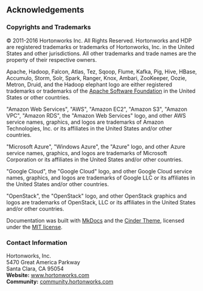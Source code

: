 <!---
  Licensed under the Apache License, Version 2.0 (the "License");
  you may not use this file except in compliance with the License.
  You may obtain a copy of the License at

   http://www.apache.org/licenses/LICENSE-2.0

  Unless required by applicable law or agreed to in writing, software
  distributed under the License is distributed on an "AS IS" BASIS,
  WITHOUT WARRANTIES OR CONDITIONS OF ANY KIND, either express or implied.
  See the License for the specific language governing permissions and
  limitations under the License. See accompanying LICENSE file.
-->

## Acknowledgements

### Copyrights and Trademarks

© 2011-2016 Hortonworks Inc. All Rights Reserved. Hortonworks and HDP are registered trademarks
or trademarks of Hortonworks, Inc. in the United States and other jurisdictions.  All other
trademarks and trade names are the property of their respective owners.

Apache, Hadoop, Falcon, Atlas, Tez, Sqoop, Flume, Kafka, Pig, Hive,
HBase, Accumulo, Storm, Solr, Spark, Ranger, Knox, Ambari, ZooKeeper,
Oozie, Metron, Druid, and the Hadoop elephant logo are either registered trademarks or
trademarks of the <a href="http://www.apache.org/" target="_blank">Apache Software Foundation</a> in
the United States or other countries.

"Amazon Web Services", "AWS", "Amazon EC2", "Amazon S3", 
"Amazon VPC", "Amazon RDS", the "Amazon Web Services" logo, and other
AWS service names, graphics, and logos are trademarks of Amazon Technologies, Inc. or its affiliates in the United States and/or other countries.

"Microsoft Azure", "Windows Azure", the "Azure" logo, and other
Azure service names, graphics, and logos are trademarks of Microsoft Corporation or its affiliates in the United States and/or other countries.

"Google Cloud", the "Google Cloud" logo, and other
Google Cloud service names, graphics, and logos are trademarks of Google LLC or its affiliates in the United States and/or other countries.

"OpenStack", the "OpenStack" logo, and other
OpenStack graphics and logos are trademarks of OpenStack, LLC or its affiliates in the United States and/or other countries.

Documentation was built with <a href="http://www.mkdocs.org/" target="_blank">MkDocs</a> and the
<a href="http://sourcefoundry.org/cinder/" target="_blank">Cinder Theme</a>, licensed under
the <a href="https://github.com/chrissimpkins/cinder/blob/master/LICENSE.md" target="_blank">MIT license</a>.

### Contact Information

Hortonworks, Inc.
<br>
5470 Great America Parkway
<br>
Santa Clara, CA 95054
<br>
**Website:** <a href="http://hortonworks.com" target="_blank">www.hortonworks.com</a>
<br>
**Community:** <a href="http://community.hortonworks.com" target="_blank">community.hortonworks.com</a>
